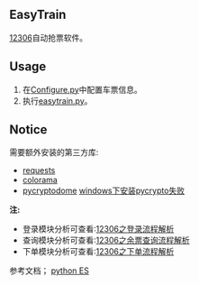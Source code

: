 EasyTrain
-----------------
[12306](http://www.12306.cn/)自动抢票软件。

Usage
---------------------------------
1. 在[Configure.py](https://github.com/Why8n/EasyTrain/blob/master/Configure.py)中配置车票信息。
2. 执行[easytrain.py](https://github.com/Why8n/EasyTrain/blob/master/easytrain.py)。

Notice
-------------
需要额外安装的第三方库:
* [requests](https://github.com/requests/requests)
* [colorama](https://github.com/tartley/colorama)
* [pycryptodome](https://github.com/Legrandin/pycryptodome)     [windows下安装pycrypto失败](https://www.jianshu.com/p/fdc5a5854b04)

**注:**
* 登录模块分析可查看:[12306之登录流程解析](https://www.jianshu.com/p/ca93eba60609)
* 查询模块分析可查看:[12306之余票查询流程解析](https://www.jianshu.com/p/89f6170991c8)
* 下单模块分析可查看:[12306之下单流程解析](https://www.jianshu.com/p/6b1f94e32713)


参考文档；
[python ES](https://elasticsearch-py.readthedocs.io/en/master/)
